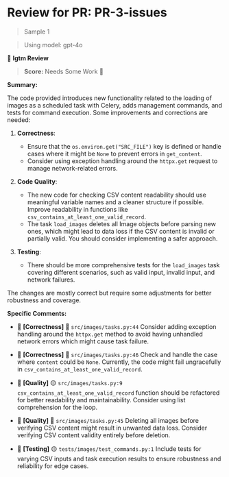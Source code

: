 # Review for PR: PR-3-issues

> Sample 1

> Using model: gpt-4o


🦉 **lgtm Review**

> **Score:** Needs Some Work 🔧

**Summary:**

The code provided introduces new functionality related to the loading of images as a scheduled task with Celery, adds management commands, and tests for command execution. Some improvements and corrections are needed:

1. **Correctness**:
   - Ensure that the `os.environ.get("SRC_FILE")` key is defined or handle cases where it might be `None` to prevent errors in `get_content`.
   - Consider using exception handling around the `httpx.get` request to manage network-related errors.

2. **Code Quality**:
   - The new code for checking CSV content readability should use meaningful variable names and a cleaner structure if possible. Improve readability in functions like `csv_contains_at_least_one_valid_record`.
   - The task `load_images` deletes all Image objects before parsing new ones, which might lead to data loss if the CSV content is invalid or partially valid. You should consider implementing a safer approach.

3. **Testing**:
   - There should be more comprehensive tests for the `load_images` task covering different scenarios, such as valid input, invalid input, and network failures.

The changes are mostly correct but require some adjustments for better robustness and coverage.

**Specific Comments:**

- 🦉 **[Correctness]** 🔴 `src/images/tasks.py:44` Consider adding exception handling around the `httpx.get` method to avoid having unhandled network errors which might cause task failure.

- 🦉 **[Correctness]** 🔴 `src/images/tasks.py:46` Check and handle the case where `content` could be `None`. Currently, the code might fail ungracefully in `csv_contains_at_least_one_valid_record`.

- 🦉 **[Quality]** 🟡 `src/images/tasks.py:9` `csv_contains_at_least_one_valid_record` function should be refactored for better readability and maintainability. Consider using list comprehension for the loop.

- 🦉 **[Quality]** 🔴 `src/images/tasks.py:45` Deleting all images before verifying CSV content might result in unwanted data loss. Consider verifying CSV content validity entirely before deletion.

- 🦉 **[Testing]** 🟡 `tests/images/test_commands.py:1` Include tests for varying CSV inputs and task execution results to ensure robustness and reliability for edge cases.